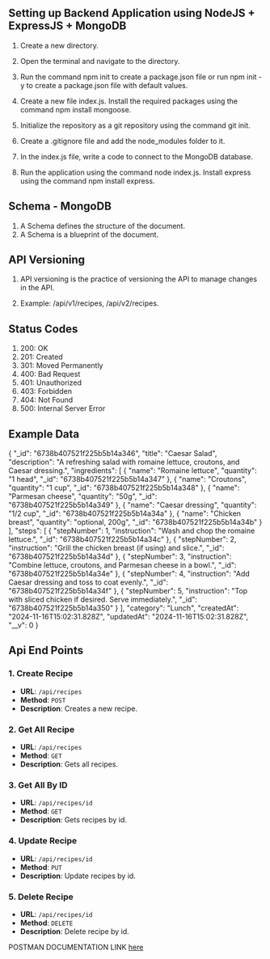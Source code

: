 ## Setting up Backend Application using NodeJS + ExpressJS + MongoDB

1. Create a new directory.

2. Open the terminal and navigate to the directory.

3. Run the command npm init to create a package.json file or run npm init -y to create a package.json file with default values.

4. Create a new file index.js.
Install the required packages using the command npm install mongoose.

5. Initialize the repository as a git repository using the command git init.

6. Create a .gitignore file and add the node_modules folder to it.

7. In the index.js file, write a code to connect to the MongoDB database.

8. Run the application using the command node index.js.
Install express using the command npm install express.

## Schema - MongoDB

1. A Schema defines the structure of the document.
2. A Schema is a blueprint of the document.

## API Versioning

1. API versioning is the practice of versioning the API to manage changes in the API.

2. Example: /api/v1/recipes, /api/v2/recipes.

## Status Codes

1. 200: OK
2. 201: Created
3. 301: Moved Permanently
4. 400: Bad Request
5. 401: Unauthorized
6. 403: Forbidden
7. 404: Not Found
8. 500: Internal Server Error

## Example Data
{
    "_id": "6738b407521f225b5b14a346",
    "title": "Caesar Salad",
    "description": "A refreshing salad with romaine lettuce, croutons, and Caesar dressing.",
    "ingredients": [
        {
            "name": "Romaine lettuce",
            "quantity": "1 head",
            "_id": "6738b407521f225b5b14a347"
        },
        {
            "name": "Croutons",
            "quantity": "1 cup",
            "_id": "6738b407521f225b5b14a348"
        },
        {
            "name": "Parmesan cheese",
            "quantity": "50g",
            "_id": "6738b407521f225b5b14a349"
        },
        {
            "name": "Caesar dressing",
            "quantity": "1/2 cup",
            "_id": "6738b407521f225b5b14a34a"
        },
        {
            "name": "Chicken breast",
            "quantity": "optional, 200g",
            "_id": "6738b407521f225b5b14a34b"
        }
    ],
    "steps": [
        {
            "stepNumber": 1,
            "instruction": "Wash and chop the romaine lettuce.",
            "_id": "6738b407521f225b5b14a34c"
        },
        {
            "stepNumber": 2,
            "instruction": "Grill the chicken breast (if using) and slice.",
            "_id": "6738b407521f225b5b14a34d"
        },
        {
            "stepNumber": 3,
            "instruction": "Combine lettuce, croutons, and Parmesan cheese in a bowl.",
            "_id": "6738b407521f225b5b14a34e"
        },
        {
            "stepNumber": 4,
            "instruction": "Add Caesar dressing and toss to coat evenly.",
            "_id": "6738b407521f225b5b14a34f"
        },
        {
            "stepNumber": 5,
            "instruction": "Top with sliced chicken if desired. Serve immediately.",
            "_id": "6738b407521f225b5b14a350"
        }
    ],
    "category": "Lunch",
    "createdAt": "2024-11-16T15:02:31.828Z",
    "updatedAt": "2024-11-16T15:02:31.828Z",
    "__v": 0
}

## Api End Points

### 1. Create Recipe
- **URL**: `/api/recipes`
- **Method**: `POST`
- **Description**: Creates a new recipe.

### 2. Get All Recipe
- **URL**: `/api/recipes`
- **Method**: `GET`
- **Description**: Gets all recipes.

### 3. Get All By ID
- **URL**: `/api/recipes/id`
- **Method**: `GET`
- **Description**: Gets recipes by id.

### 4. Update Recipe
- **URL**: `/api/recipes/id`
- **Method**: `PUT`
- **Description**: Update recipes by id.

### 5. Delete Recipe
- **URL**: `/api/recipes/id`
- **Method**: `DELETE`
- **Description**: Delete recipe by id.

POSTMAN DOCUMENTATION LINK [here](https://documenter.getpostman.com/view/39771320/2sAYBPmEMN)